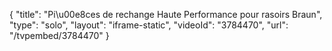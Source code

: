 {
    "title": "Pi\u00e8ces de rechange Haute Performance pour rasoirs Braun",
    "type": "solo",
    "layout": "iframe-static",
    "videoId": "3784470",
    "url": "\/tvpembed\/3784470"
}